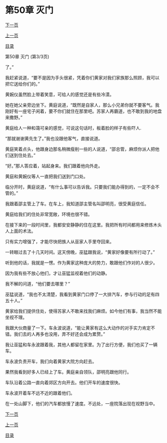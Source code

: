 <h1>第50章   灭门</h1>
            <div><p><a href="./150_%E7%AC%AC51%E7%AB%A0_%E9%9D%92%E9%BE%99%E6%AE%BF.md">下一页</a></p><p><a href="./148_%E7%AC%AC50%E7%AB%A0_%E7%81%AD%E9%97%A8.md">上一页</a></p><p><a href="../">目录</a></p></div>
            <div><p>第50章   灭门 (第3/3页)</p><p>了。”</p><p>我赶紧说道，“要不是因为手头很紧，凭着你们黄家对我们家族那么照顾，我可以把它送给你们的。”</p><p>黄婉仪虽然脸上带着笑意，可给人的感觉还是有些冷漠。</p><p>她在她父亲旁边坐下。黄庭说道，“既然是自家人，那么小兄弟你就不要客气。我刚好有一座宅子闲着，要不你们就住在那里吧。苏家人再霸道，也不敢到我的地盘来撒野。”</p><p>黄庭给人一种和蔼可亲的感觉，可说这句话时，板着脸的样子有些吓人.</p><p>“那就谢谢黄先生了。”我也没跟他客气，直接说道。</p><p>黄庭笑着点头，他跟身边那名稍微瘦削一些的人说道，“邵总管，麻烦你派人把他们送到住处去。”</p><p>“好。”那人答应着，站起身来。我们跟着他向外走。</p><p>黄庭和黄婉仪等人一直把我们送到门口处。</p><p>临分开时，黄庭说道，“有什么事可以告诉我。只要我们能办得到的，一定不会不管的。”</p><p>我跟着邵主管上了车。在车上，我知道邵主管名叫邵明亮，很受黄庭信任。</p><p>黄庭给我们的住处非常宽敞，环境也很不错。</p><p>在接下来的一段时间里，我都安安静静的住在这里。我把所有时间都用来修炼木头人上面的术法。</p><p>只有实力增强了，才能尽快把族人从巫家人手里夺回来。</p><p>一转眼过去了十几天时间。这天傍晚，巫猛跟我说，“黄家好像要有所行动了。”</p><p>听到他的话，我就是一愣。作为黄家这种庞大的势力，敢跟他们作对的人很少。</p><p>因为我有些不放心他们，才让巫猛监视着他们的动静。</p><p>我不解的问道，“他们要去哪里？”</p><p>巫猛说道，“我也不太清楚，我看到黄家门口停了一大排汽车，参与行动的足有四五十人。”</p><p>黄家给我们提供住处，使得苏家人不敢来找我们麻烦。如今他们有事，我当然不能坐视不理。</p><p>我跟大伙商量了一下。车永波说道，“能让黄家有这么大动作的对手实力肯定不错。我们去的人再多也没用，弄不好还会成为累赘。”</p><p>我让巫猛和车永波跟着我，其他人都留在家里。为了出行方便，我们也买了一辆车。</p><p>车永波负责开车，我们向着黄家大院方向赶去。</p><p>果然我看到好多人已经上了车。黄庭亲自领队，邵明亮跟他同行。</p><p>车队沿着公路一直向着郊区方向开去。他们开车的速度很快。</p><p>车永波开着车不远不近的跟着他们。</p><p>在一处山脚下，他们的汽车都放慢了速度。不远处，一座院落出现在视野当中。</p></div>
            <div><p><a href="./150_%E7%AC%AC51%E7%AB%A0_%E9%9D%92%E9%BE%99%E6%AE%BF.md">下一页</a></p><p><a href="./148_%E7%AC%AC50%E7%AB%A0_%E7%81%AD%E9%97%A8.md">上一页</a></p><p><a href="../">目录</a></p></div>
